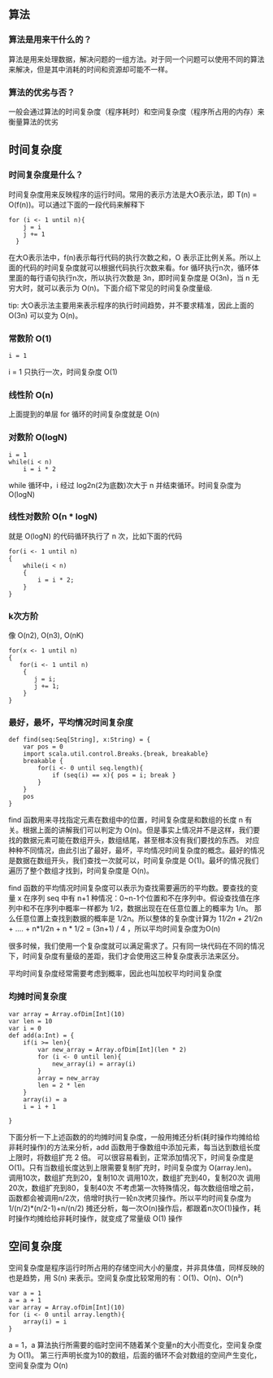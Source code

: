 ## 算法

### 算法是用来干什么的？

算法是用来处理数据，解决问题的一组方法。对于同一个问题可以使用不同的算法来解决，但是其中消耗的时间和资源却可能不一样。

### 算法的优劣与否？
一般会通过算法的时间复杂度（程序耗时）和空间复杂度（程序所占用的内存）来衡量算法的优劣

## 时间复杂度

### 时间复杂度是什么？
时间复杂度用来反映程序的运行时间。常用的表示方法是大O表示法，即 T(n) = O(f(n))。可以通过下面的一段代码来解释下
```
for (i <- 1 until n){
    j = i
    j += 1
  }
```
在大O表示法中，f(n)表示每行代码的执行次数之和，O 表示正比例关系。所以上面的代码的时间复杂度就可以根据代码执行次数来看。for 循环执行n次，循环体里面的每行语句执行n次，所以执行次数是 3n，即时间复杂度是 O(3n)，当 n
无穷大时，就可以表示为 O(n)。下面介绍下常见的时间复杂度量级.

tip: 大O表示法主要用来表示程序的执行时间趋势，并不要求精准，因此上面的 O(3n) 可以变为 O(n)。

### 常数阶 O(1)
```
i = 1
```
i = 1 只执行一次，时间复杂度 O(1)
### 线性阶 O(n)
上面提到的单层 for 循环的时间复杂度就是 O(n)

### 对数阶 O(logN)
```
i = 1
while(i < n)
    i = i * 2

```
while 循环中，i 经过 log2n(2为底数)次大于 n 并结束循环。时间复杂度为 O(logN)

### 线性对数阶 O(n * logN)
就是 O(logN) 的代码循环执行了 n 次，比如下面的代码
```
for(i <- 1 until n)
{
    while(i < n)
    {
        i = i * 2;
    }
}
```


### k次方阶
像 O(n2), O(n3), O(nK)
```
for(x <- 1 until n)
{
   for(i <- 1 until n)
    {
       j = i;
       j += 1;
    }
}
```

### 最好，最坏，平均情况时间复杂度
```
def find(seq:Seq[String], x:String) = {
    var pos = 0
    import scala.util.control.Breaks.{break, breakable}
    breakable {
        for(i <- 0 until seq.length){
            if (seq(i) == x){ pos = i; break }
        }
    }
    pos 
}

```
find 函数用来寻找指定元素在数组中的位置，时间复杂度是和数组的长度 n 有关。根据上面的讲解我们可以判定为 O(n)。但是事实上情况并不是这样，我们要找的数据元素可能在数组开头，数组结尾，甚至根本没有我们要找的东西。
对应种种不同情况，由此引出了最好，最坏，平均情况时间复杂度的概念。最好的情况是数据在数组开头，我们查找一次就可以，时间复杂度是 O(1)。最坏的情况我们遍历了整个数组才找到，时间复杂度是 O(n)。

find 函数的平均情况时间复杂度可以表示为查找需要遍历的平均数。要查找的变量 x 在序列 seq 中有 n+1 种情况：0~n-1个位置和不在序列中。假设查找值在序列中和不在序列中概率一样都为 1/2，数据出现在在任意位置上的概率为 1/n。
那么任意位置上查找到数据的概率是 1/2n。所以整体的复杂度计算为 1*1/2n + 2*1/2n + .... + n*1/2n + n * 1/2 = (3n+1) / 4 ，所以平均时间复杂度为O(n)

很多时候，我们使用一个复杂度就可以满足需求了。只有同一块代码在不同的情况下，时间复杂度有量级的差距，我们才会使用这三种复杂度表示法来区分。

平均时间复杂度经常需要考虑到概率，因此也叫加权平均时间复杂度

### 均摊时间复杂度
```
var array = Array.ofDim[Int](10)
var len = 10
var i = 0
def add(a:Int) = {
    if(i >= len){
        var new_array = Array.ofDim[Int](len * 2)
        for (i <- 0 until len){
            new_array(i) = array(i)
        }
        array = new_array
        len = 2 * len
    }
    array(i) = a
    i = i + 1
    
}

```
下面分析一下上述函数的的均摊时间复杂度，一般用摊还分析(耗时操作均摊给给非耗时操作)的方法来分析，add 函数用于像数组中添加元素，每当达到数组长度上限时，将数组扩充 2 倍。
可以很容易看到，正常添加情况下，时间复杂度是 O(1)。只有当数组长度达到上限需要复制扩充时，时间复杂度为 O(array.len)。
调用10次，数组扩充到20，复制10次
调用10次，数组扩充到40，复制20次
调用20次，数组扩充到80，复制40次
不考虑第一次特殊情况，每次数组倍增之前，函数都会被调用n/2次，倍增时执行一轮n次拷贝操作。所以平均时间复杂度为 1/(n/2)*(n/2-1)+n/(n/2)
摊还分析，每一次O(n)操作后，都跟着n次O(1)操作，耗时操作均摊给给非耗时操作，就变成了常量级 O(1) 操作
 

## 空间复杂度
空间复杂度是程序运行时所占用的存储空间大小的量度，并非具体值，同样反映的也是趋势，用 S(n) 来表示。空间复杂度比较常用的有：O(1)、O(n)、O(n²)
```
var a = 1
a = a + 1
var array = Array.ofDim[Int](10)
for (i <- 0 until array.length){
    array(i) = i
}
```
a = 1，a 算法执行所需要的临时空间不随着某个变量n的大小而变化，空间复杂度为 O(1)。
第三行声明长度为10的数组，后面的循环不会对数组的空间产生变化，空间复杂度为 O(n)